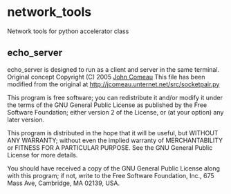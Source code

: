# network_tools
Network tools for python accelerator class

## echo_server
echo_server is designed to run as a client and server in the same terminal.
Original concept Copyright (C) 2005 [John Comeau](http://jc.jcomeau.com) This
file has been modified from the original at
http://jcomeau.unternet.net/src/socketpair.py

This program is free software; you can redistribute it and/or modify it under
the terms of the GNU General Public License as published by the Free Software
Foundation; either version 2 of the License, or (at your option) any later
version.

This program is distributed in the hope that it will be useful, but WITHOUT ANY
WARRANTY; without even the implied warranty of MERCHANTABILITY or FITNESS FOR A
PARTICULAR PURPOSE. See the GNU General Public License for more details.

You should have received a copy of the GNU General Public License along with
this program; if not, write to the Free Software Foundation, Inc., 675 Mass Ave,
Cambridge, MA 02139, USA.
